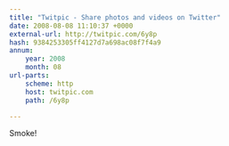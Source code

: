 ```yaml
---
title: "Twitpic - Share photos and videos on Twitter"
date: 2008-08-08 11:10:37 +0000
external-url: http://twitpic.com/6y8p
hash: 9384253305ff4127d7a698ac08f7f4a9
annum:
    year: 2008
    month: 08
url-parts:
    scheme: http
    host: twitpic.com
    path: /6y8p

---
```


Smoke! 

